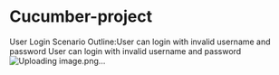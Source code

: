# Cucumber-project
User Login
Scenario Outline:User can login with invalid username and password
User can login with invalid username and password
![Uploading image.png…]()

